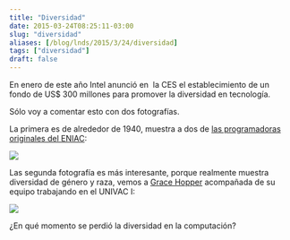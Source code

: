 ```yaml
---
title: "Diversidad"
date: 2015-03-24T08:25:11-03:00
slug: "diversidad"
aliases: [/blog/lnds/2015/3/24/diversidad]
tags: ["diversidad"]
draft: false
---
```


En enero de este año Intel anunció en  la CES el establecimiento de un
fondo de US\$ 300 millones para promover la diversidad en tecnología.

Sólo voy a comentar esto con dos fotografías.

La primera es de alrededor de 1940, muestra a dos de 
[las programadoras originales del ENIAC](/blog/2010/08/las-programadoras-del-eniac.html):

![](https://d2dspjyoh5c79p.cloudfront.net/f688fc7a-d295-11e4-b8cf-a5fa7563263c-aa9f18b7)

Las segunda fotografía es más interesante, porque realmente muestra
diversidad de género y raza, vemos a [Grace Hopper](https://en.wikipedia.org/wiki/Grace_Hopper) acompañada de su
equipo trabajando en el UNIVAC I:

![](https://d2dspjyoh5c79p.cloudfront.net/7b0882eb-d296-11e4-b8cf-a5fa7563263c-aa9f18b7)

¿En qué momento se perdió la diversidad en la computación?
